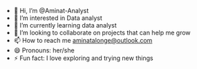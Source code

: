 - 👋 Hi, I’m @Aminat-Analyst
- 👀 I’m interested in Data analyst
- 🌱 I’m currently learning data analyst
- 💞️ I’m looking to collaborate on projects that can help me grow
- 📫 How to reach me aminatalonge@outlook.com
- 😄 Pronouns: her/she
- ⚡ Fun fact: I love exploring and trying new things

<!---
Aminat-Analyst/Aminat-Analyst is a ✨ special ✨ repository because its `README.md` (this file) appears on your GitHub profile.
You can click the Preview link to take a look at your changes.
--->

